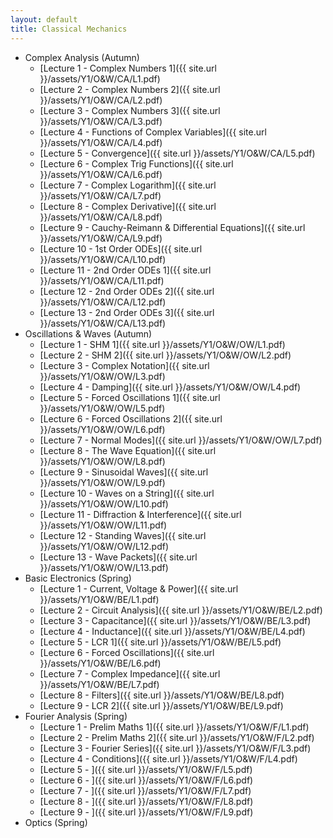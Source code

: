 ```yaml
---
layout: default
title: Classical Mechanics
---
```


- Complex Analysis (Autumn)
  - [Lecture 1 - Complex Numbers 1]({{ site.url }}/assets/Y1/O&W/CA/L1.pdf)
  - [Lecture 2 - Complex Numbers 2]({{ site.url }}/assets/Y1/O&W/CA/L2.pdf)
  - [Lecture 3 - Complex Numbers 3]({{ site.url }}/assets/Y1/O&W/CA/L3.pdf)
  - [Lecture 4 - Functions of Complex Variables]({{ site.url }}/assets/Y1/O&W/CA/L4.pdf)
  - [Lecture 5 - Convergence]({{ site.url }}/assets/Y1/O&W/CA/L5.pdf)
  - [Lecture 6 - Complex Trig Functions]({{ site.url }}/assets/Y1/O&W/CA/L6.pdf)
  - [Lecture 7 - Complex Logarithm]({{ site.url }}/assets/Y1/O&W/CA/L7.pdf)
  - [Lecture 8 - Complex Derivative]({{ site.url }}/assets/Y1/O&W/CA/L8.pdf)
  - [Lecture 9 - Cauchy-Reimann & Differential Equations]({{ site.url }}/assets/Y1/O&W/CA/L9.pdf)
  - [Lecture 10 - 1st Order ODEs]({{ site.url }}/assets/Y1/O&W/CA/L10.pdf)
  - [Lecture 11 - 2nd Order ODEs 1]({{ site.url }}/assets/Y1/O&W/CA/L11.pdf)
  - [Lecture 12 - 2nd Order ODEs 2]({{ site.url }}/assets/Y1/O&W/CA/L12.pdf)
  - [Lecture 13 - 2nd Order ODEs 3]({{ site.url }}/assets/Y1/O&W/CA/L13.pdf)
- Oscillations & Waves (Autumn)
  - [Lecture 1 - SHM 1]({{ site.url }}/assets/Y1/O&W/OW/L1.pdf)
  - [Lecture 2 - SHM 2]({{ site.url }}/assets/Y1/O&W/OW/L2.pdf)
  - [Lecture 3 - Complex Notation]({{ site.url }}/assets/Y1/O&W/OW/L3.pdf)
  - [Lecture 4 - Damping]({{ site.url }}/assets/Y1/O&W/OW/L4.pdf)
  - [Lecture 5 - Forced Oscillations 1]({{ site.url }}/assets/Y1/O&W/OW/L5.pdf)
  - [Lecture 6 - Forced Oscillations 2]({{ site.url }}/assets/Y1/O&W/OW/L6.pdf)
  - [Lecture 7 - Normal Modes]({{ site.url }}/assets/Y1/O&W/OW/L7.pdf)
  - [Lecture 8 - The Wave Equation]({{ site.url }}/assets/Y1/O&W/OW/L8.pdf)
  - [Lecture 9 - Sinusoidal Waves]({{ site.url }}/assets/Y1/O&W/OW/L9.pdf)
  - [Lecture 10 - Waves on a String]({{ site.url }}/assets/Y1/O&W/OW/L10.pdf)
  - [Lecture 11 - Diffraction & Interference]({{ site.url }}/assets/Y1/O&W/OW/L11.pdf)
  - [Lecture 12 - Standing Waves]({{ site.url }}/assets/Y1/O&W/OW/L12.pdf)
  - [Lecture 13 - Wave Packets]({{ site.url }}/assets/Y1/O&W/OW/L13.pdf)
- Basic Electronics (Spring)
  - [Lecture 1 - Current, Voltage & Power]({{ site.url }}/assets/Y1/O&W/BE/L1.pdf)
  - [Lecture 2 - Circuit Analysis]({{ site.url }}/assets/Y1/O&W/BE/L2.pdf)
  - [Lecture 3 - Capacitance]({{ site.url }}/assets/Y1/O&W/BE/L3.pdf)
  - [Lecture 4 - Inductance]({{ site.url }}/assets/Y1/O&W/BE/L4.pdf)
  - [Lecture 5 - LCR 1]({{ site.url }}/assets/Y1/O&W/BE/L5.pdf)
  - [Lecture 6 - Forced Oscillations]({{ site.url }}/assets/Y1/O&W/BE/L6.pdf)
  - [Lecture 7 - Complex Impedance]({{ site.url }}/assets/Y1/O&W/BE/L7.pdf)
  - [Lecture 8 - Filters]({{ site.url }}/assets/Y1/O&W/BE/L8.pdf)
  - [Lecture 9 - LCR 2]({{ site.url }}/assets/Y1/O&W/BE/L9.pdf)
- Fourier Analysis (Spring)
  - [Lecture 1 - Prelim Maths 1]({{ site.url }}/assets/Y1/O&W/F/L1.pdf)
  - [Lecture 2 - Prelim Maths 2]({{ site.url }}/assets/Y1/O&W/F/L2.pdf)
  - [Lecture 3 - Fourier Series]({{ site.url }}/assets/Y1/O&W/F/L3.pdf)
  - [Lecture 4 - Conditions]({{ site.url }}/assets/Y1/O&W/F/L4.pdf)
  - [Lecture 5 - ]({{ site.url }}/assets/Y1/O&W/F/L5.pdf)
  - [Lecture 6 - ]({{ site.url }}/assets/Y1/O&W/F/L6.pdf)
  - [Lecture 7 - ]({{ site.url }}/assets/Y1/O&W/F/L7.pdf)
  - [Lecture 8 - ]({{ site.url }}/assets/Y1/O&W/F/L8.pdf)
  - [Lecture 9 - ]({{ site.url }}/assets/Y1/O&W/F/L9.pdf)
- Optics (Spring)
